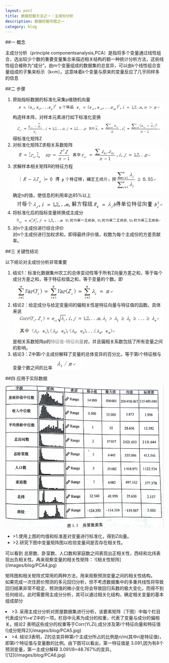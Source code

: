 ```yaml
---
layout: post
title: 数据挖掘方法之一：主成份分析
description: 数据挖掘专题之一
category: blog
---
```


##一 概念

主成分分析（principle componentsanalysis,PCA）是指将多个变量通过线性组合，选出较少个数的重要变量集合来描述相关结构的额一种统计分析方法，这些线性组合被称为“成分”。由m个变量组成的数据集的总变异，可以由k个线性组合变量组成的子集来标示（k<m）。这意味着k个变量与原来的变量反应了几乎同样多的信息  

##二 步骤

<ol>
<li>原始指标数据的标准化采集p维随机向量
<img src="/images/blog/PCA1.png">构造样本阵，对样本元素进行如下标准化变换
<img src="/images/blog/PCA2.png"> 得标准化矩阵Z</li>
<li>对标准化矩阵Z求相关系数矩阵<img src="/images/blog/PCA3.png"> </li>
<li>求解样本相关矩阵R的特征方程<img src="/images/blog/PCA4.png">确定n的值，使信息的利用率达85%以上<img src="/images/blog/PCA5.png"></li>
<li>将标准化后的指标变量转换成主成分<img src="/images/blog/PCA6.png"></li>
<li>对n个主成份进行综合评价<br>对n个主成份进行加权求和，即得最终评价值，权数为每个主成份的方差贡献率。</li>
</ol>

##三 关键性结论

以下结论对主成份分析非常重要<br>
<ol>
<li>结论1：标准化数据集州农工的总体变动性等于所有Z向量方差之和，等于每个成分方差之和，等于特征权值之和，等于变量的个数。即<br><img src="/images/blog/PCA7.png"></li>
<li>结论2：给定成分与给定变量间的偏相关性是特征向量与特征值的函数。具体来说<br><img src="/images/blog/PCA8.png">是相关系数矩阵p的<font color="gray">特征值-特征向量</font>对，并且偏相关系数包括了所有变量之间的影响。</li>
<li>结论3：Z中第i个主成份解释了变量的总体变异的百分比，等于第i个特征根与变量个数之间的比率<img src="/images/blog/PCA9.png"></li>
</ol>

##四 应用于实际数据  

   <img src="/images/blog/PCA10.png">
<ul>
    <li>>1.使用上图的均值和标准差对变量进行标准化，得到Z向量。</li>
    <li>>2.研究下图中变量矩阵图以检验变量间是否存在相关性。</li>
</ul>
可以看到 总房数、卧室数、人口数和家庭数之间表现出正相关性，西经和北纬表现出负相关性。再来观察变量的相关性矩阵：
![相关性矩阵](/images/blog/PCA4.jpg)

 矩阵图和相关矩阵式常用的两种方法，用来观察预测变量之间的相关性结构。  
如果完成一次住房价预测的多元回归分析，但不考虑数据集中的多重共线性将导致回归结果非常不稳定，预测值的微小变化将会导致回归系数的极大变化，而得不到任何结论。此时需要用主成分分析，其可以通过相关化结构，确定相关变量的基本组成部分
   <li>>3. 采用主成分分析对房屋数据集进行分析，该要素矩阵（下图）中每个栏目代表成分Yi=e'Z中的一项。栏目中元素为成分的权重，代表了变量与成分的偏相关。结论2 表明这些成分的权重等于Corr(Yi,Zi),成分涉及第i个特征向量和特征值
    </li>
   ![成分矩阵2](/images/blog/PCA5.jpg)
   <li>>4. 结论3表明，Z的总变异种第i个主成分所占的比例是ri/m(其中ri是特征值)，即第i个特征值与变量数的比例。由下图可以看出，第一特征值是 3.091,因为有8个预测变量，第一主成分解释 3.091/8=48.767%的变异。
   </li>  
![12](/images/blog/PCA6.jpg)
   
